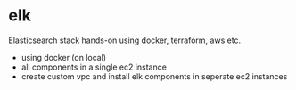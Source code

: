 # elk

Elasticsearch stack hands-on using docker, terraform, aws etc.

- using docker (on local)
- all components in a single ec2 instance
- create custom vpc and install elk components in seperate ec2 instances
